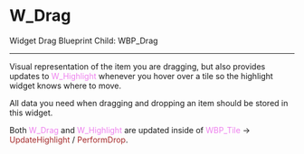 # W_Drag
Widget Drag
Blueprint Child: WBP_Drag

---

Visual representation of the item you are dragging, but also provides updates to <span style="color:violet">W_Highlight</span> whenever you hover over a tile so the highlight widget knows where to move.

All data you need when dragging and dropping an item should be stored in this widget.

Both <span style="color:violet">W_Drag</span> and <span style="color:violet">W_Highlight</span> are updated inside of <span style="color:violet">WBP_Tile</span> -> <span style="color:brown">UpdateHighlight</span> / <span style="color:brown">PerformDrop</span>.